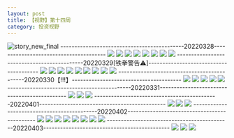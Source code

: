```yaml
---
layout: post
title: 【视野】第十四周
category: 投资视野
---
```

![story_new_final](http://rzda7rj3c.hd-bkt.clouddn.com/img/story_new_final_0322.png)
--------------------------------------------20220328---------------------------------------
![](http://rzda7rj3c.hd-bkt.clouddn.com/img/factors-220328-1.png)
![](http://rzda7rj3c.hd-bkt.clouddn.com/img/factors-220328-2.png)
![](http://rzda7rj3c.hd-bkt.clouddn.com/img/factors-220328-3.png)
![](http://rzda7rj3c.hd-bkt.clouddn.com/img/factors-220328-4.png)
![](http://rzda7rj3c.hd-bkt.clouddn.com/img/factors-220328-5.png)
![](http://rzda7rj3c.hd-bkt.clouddn.com/img/factors-220328-6.png)
![](http://rzda7rj3c.hd-bkt.clouddn.com/img/factors-220328-7.png)
![](http://rzda7rj3c.hd-bkt.clouddn.com/img/factors-220328-8.png)
--------------------------------------------20220329[铁拳警告⚠️]---------------------------------------
![](http://rzda7rj3c.hd-bkt.clouddn.com/img/factors-220329-9.PNG)
![](http://rzda7rj3c.hd-bkt.clouddn.com/img/factors-220329-8.png)
![](http://rzda7rj3c.hd-bkt.clouddn.com/img/factors-220329-1.png)
![](http://rzda7rj3c.hd-bkt.clouddn.com/img/factors-220329-2.png)
![](http://rzda7rj3c.hd-bkt.clouddn.com/img/factors-220329-3.png)
![](http://rzda7rj3c.hd-bkt.clouddn.com/img/factors-220329-4.png)
![](http://rzda7rj3c.hd-bkt.clouddn.com/img/factors-220329-5.png)
![](http://rzda7rj3c.hd-bkt.clouddn.com/img/factors-220329-6.png)
![](http://rzda7rj3c.hd-bkt.clouddn.com/img/factors-220329-7.png)
--------------------------------------------20220330【!!!】---------------------------------------
![](http://rzda7rj3c.hd-bkt.clouddn.com/img/factors-220330-3.png)
![](http://rzda7rj3c.hd-bkt.clouddn.com/img/factors-220330-4.png)
![](http://rzda7rj3c.hd-bkt.clouddn.com/img/factors-220330-5.png)
![](http://rzda7rj3c.hd-bkt.clouddn.com/img/factors-220330-6.png)
![](http://rzda7rj3c.hd-bkt.clouddn.com/img/factors-220330-7.png)
--------------------------------------------20220331---------------------------------------------
![](http://rzda7rj3c.hd-bkt.clouddn.com/img/factors-220331-1.png)
![](http://rzda7rj3c.hd-bkt.clouddn.com/img/factors-220331-2.png)
![](http://rzda7rj3c.hd-bkt.clouddn.com/img/factors-220331-3.png)
--------------------------------------------20220401---------------------------------------------
![](http://rzda7rj3c.hd-bkt.clouddn.com/img/factors-220401-1.png)
![](http://rzda7rj3c.hd-bkt.clouddn.com/img/factors-220401-2.png)
![](http://rzda7rj3c.hd-bkt.clouddn.com/img/factors-220401-3.png)
--------------------------------------------20220402---------------------------------------------
![](http://rzda7rj3c.hd-bkt.clouddn.com/img/factors-220402-1.png)
![](http://rzda7rj3c.hd-bkt.clouddn.com/img/factors-220402-2.png)
![](http://rzda7rj3c.hd-bkt.clouddn.com/img/factors-220402-3.png)
![](http://rzda7rj3c.hd-bkt.clouddn.com/img/factors-220402-4.png)
![](http://rzda7rj3c.hd-bkt.clouddn.com/img/factors-220402-5.png)
![](http://rzda7rj3c.hd-bkt.clouddn.com/img/factors-220402-6.png)
![](http://rzda7rj3c.hd-bkt.clouddn.com/img/factors-220402-7.png)
![](http://rzda7rj3c.hd-bkt.clouddn.com/img/factors-220402-8.png)
--------------------------------------------20220403---------------------------------------------
![](http://rzda7rj3c.hd-bkt.clouddn.com/img/fragment-220403-1.png)
![](http://rzda7rj3c.hd-bkt.clouddn.com/img/fragment-220403-2.png)
![](http://rzda7rj3c.hd-bkt.clouddn.com/img/factors-220403-1.png)

  




